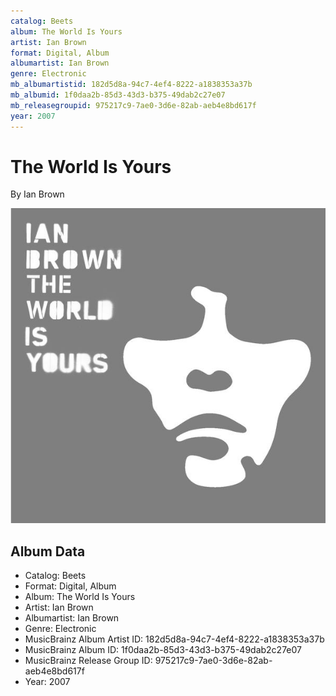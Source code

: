 ```yaml
---
catalog: Beets
album: The World Is Yours
artist: Ian Brown
format: Digital, Album
albumartist: Ian Brown
genre: Electronic
mb_albumartistid: 182d5d8a-94c7-4ef4-8222-a1838353a37b
mb_albumid: 1f0daa2b-85d3-43d3-b375-49dab2c27e07
mb_releasegroupid: 975217c9-7ae0-3d6e-82ab-aeb4e8bd617f
year: 2007
---
```


# The World Is Yours

By Ian Brown

![](../../assets/beetscovers/Ian_Brown-The_World_Is_Yours.jpg)

## Album Data

- Catalog: Beets
- Format: Digital, Album
- Album: The World Is Yours
- Artist: Ian Brown
- Albumartist: Ian Brown
- Genre: Electronic
- MusicBrainz Album Artist ID: 182d5d8a-94c7-4ef4-8222-a1838353a37b
- MusicBrainz Album ID: 1f0daa2b-85d3-43d3-b375-49dab2c27e07
- MusicBrainz Release Group ID: 975217c9-7ae0-3d6e-82ab-aeb4e8bd617f
- Year: 2007

